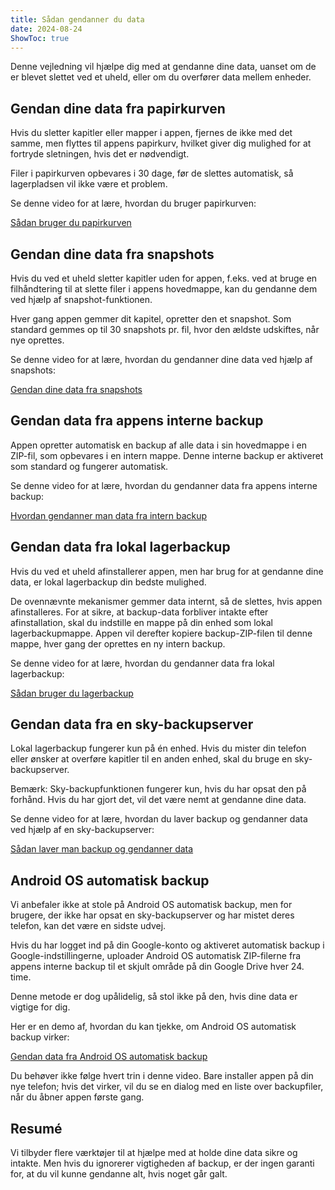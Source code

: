 ```yaml
---
title: Sådan gendanner du data  
date: 2024-08-24
ShowToc: true
---
```


Denne vejledning vil hjælpe dig med at gendanne dine data, uanset om de er blevet slettet ved et uheld, eller om du overfører data mellem enheder.

## Gendan dine data fra papirkurven

Hvis du sletter kapitler eller mapper i appen, fjernes de ikke med det samme, men flyttes til appens papirkurv, hvilket giver dig mulighed for at fortryde sletningen, hvis det er nødvendigt.

Filer i papirkurven opbevares i 30 dage, før de slettes automatisk, så lagerpladsen vil ikke være et problem.

Se denne video for at lære, hvordan du bruger papirkurven:  

[Sådan bruger du papirkurven](https://youtube.com/shorts/WUrHmY4-T30?feature=share)

## Gendan dine data fra snapshots

Hvis du ved et uheld sletter kapitler uden for appen, f.eks. ved at bruge en filhåndtering til at slette filer i appens hovedmappe, kan du gendanne dem ved hjælp af snapshot-funktionen.

Hver gang appen gemmer dit kapitel, opretter den et snapshot. Som standard gemmes op til 30 snapshots pr. fil, hvor den ældste udskiftes, når nye oprettes.

Se denne video for at lære, hvordan du gendanner dine data ved hjælp af snapshots:  

[Gendan dine data fra snapshots](https://youtu.be/QRlzmj-Vp88)

## Gendan data fra appens interne backup

Appen opretter automatisk en backup af alle data i sin hovedmappe i en ZIP-fil, som opbevares i en intern mappe. Denne interne backup er aktiveret som standard og fungerer automatisk.

Se denne video for at lære, hvordan du gendanner data fra appens interne backup:  

[Hvordan gendanner man data fra intern backup](https://youtube.com/shorts/GAOLcbpsCHQ?feature=share)

## Gendan data fra lokal lagerbackup

Hvis du ved et uheld afinstallerer appen, men har brug for at gendanne dine data, er lokal lagerbackup din bedste mulighed.

De ovennævnte mekanismer gemmer data internt, så de slettes, hvis appen afinstalleres. For at sikre, at backup-data forbliver intakte efter afinstallation, skal du indstille en mappe på din enhed som lokal lagerbackupmappe. Appen vil derefter kopiere backup-ZIP-filen til denne mappe, hver gang der oprettes en ny intern backup.

Se denne video for at lære, hvordan du gendanner data fra lokal lagerbackup:  

[Sådan bruger du lagerbackup](https://youtu.be/Y-M5V3OKWM8)

## Gendan data fra en sky-backupserver

Lokal lagerbackup fungerer kun på én enhed. Hvis du mister din telefon eller ønsker at overføre kapitler til en anden enhed, skal du bruge en sky-backupserver.

Bemærk: Sky-backupfunktionen fungerer kun, hvis du har opsat den på forhånd. Hvis du har gjort det, vil det være nemt at gendanne dine data.

Se denne video for at lære, hvordan du laver backup og gendanner data ved hjælp af en sky-backupserver:  

[Sådan laver man backup og gendanner data](https://youtube.com/shorts/F2UTxySivO4)

## Android OS automatisk backup

Vi anbefaler ikke at stole på Android OS automatisk backup, men for brugere, der ikke har opsat en sky-backupserver og har mistet deres telefon, kan det være en sidste udvej.

Hvis du har logget ind på din Google-konto og aktiveret automatisk backup i Google-indstillingerne, uploader Android OS automatisk ZIP-filerne fra appens interne backup til et skjult område på din Google Drive hver 24. time.

Denne metode er dog upålidelig, så stol ikke på den, hvis dine data er vigtige for dig.

Her er en demo af, hvordan du kan tjekke, om Android OS automatisk backup virker:  

[Gendan data fra Android OS automatisk backup](https://youtu.be/PMrsCCpMebk)

Du behøver ikke følge hvert trin i denne video. Bare installer appen på din nye telefon; hvis det virker, vil du se en dialog med en liste over backupfiler, når du åbner appen første gang.

## Resumé

Vi tilbyder flere værktøjer til at hjælpe med at holde dine data sikre og intakte. Men hvis du ignorerer vigtigheden af backup, er der ingen garanti for, at du vil kunne gendanne alt, hvis noget går galt.
